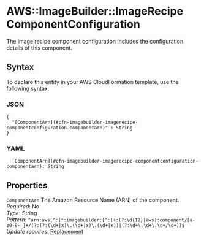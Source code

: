 # AWS::ImageBuilder::ImageRecipe ComponentConfiguration<a name="aws-properties-imagebuilder-imagerecipe-componentconfiguration"></a>

 The image recipe component configuration includes the configuration details of this component\. 

## Syntax<a name="aws-properties-imagebuilder-imagerecipe-componentconfiguration-syntax"></a>

To declare this entity in your AWS CloudFormation template, use the following syntax:

### JSON<a name="aws-properties-imagebuilder-imagerecipe-componentconfiguration-syntax.json"></a>

```
{
  "[ComponentArn](#cfn-imagebuilder-imagerecipe-componentconfiguration-componentarn)" : String
}
```

### YAML<a name="aws-properties-imagebuilder-imagerecipe-componentconfiguration-syntax.yaml"></a>

```
  [ComponentArn](#cfn-imagebuilder-imagerecipe-componentconfiguration-componentarn): String
```

## Properties<a name="aws-properties-imagebuilder-imagerecipe-componentconfiguration-properties"></a>

`ComponentArn`  <a name="cfn-imagebuilder-imagerecipe-componentconfiguration-componentarn"></a>
The Amazon Resource Name \(ARN\) of the component\.   
*Required*: No  
*Type*: String  
*Pattern*: `^arn:aws[^:]*:imagebuilder:[^:]+:(?:\d{12}|aws):component/[a-z0-9-_]+/(?:(?:(\d+|x)\.(\d+|x)\.(\d+|x))|(?:\d+\.\d+\.\d+/\d+))$`  
*Update requires*: [Replacement](https://docs.aws.amazon.com/AWSCloudFormation/latest/UserGuide/using-cfn-updating-stacks-update-behaviors.html#update-replacement)